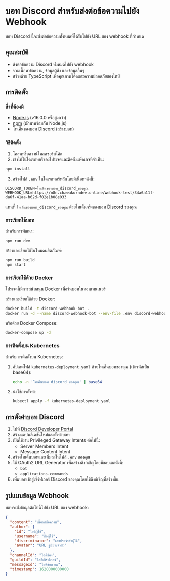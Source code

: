 # บอท Discord สำหรับส่งต่อข้อความไปยัง Webhook

บอท Discord นี้จะส่งต่อข้อความทั้งหมดที่ได้รับไปยัง URL ของ webhook ที่กำหนด

## คุณสมบัติ

- ส่งต่อข้อความ Discord ทั้งหมดไปยัง webhook
- รวมเนื้อหาข้อความ, ข้อมูลผู้ส่ง และข้อมูลอื่นๆ
- สร้างด้วย TypeScript เพื่อคุณภาพโค้ดและความปลอดภัยของไทป์

## การติดตั้ง

### สิ่งที่ต้องมี

- [Node.js](https://nodejs.org/) (v16.0.0 หรือสูงกว่า)
- [npm](https://www.npmjs.com/) (มักมาพร้อมกับ Node.js)
- โทเค็นของบอท Discord ([สร้างบอท](https://discord.com/developers/applications))

### วิธีติดตั้ง

1. โคลนหรือดาวน์โหลดซอร์สโค้ด
2. เข้าไปในไดเรกทอรีของโปรเจคและติดตั้งแพ็คเกจที่จำเป็น:

```bash
npm install
```

3. สร้างไฟล์ `.env` ในไดเรกทอรีหลักโดยมีเนื้อหาดังนี้:

```
DISCORD_TOKEN=โทเค็นของบอท_discord_ของคุณ
WEBHOOK_URL=https://n8n.chawakorndev.online/webhook-test/34a6a11f-da6f-41aa-b62d-f02e1b08e033
```

แทนที่ `โทเค็นของบอท_discord_ของคุณ` ด้วยโทเค็นจริงของบอท Discord ของคุณ

### การเรียกใช้บอท

สำหรับการพัฒนา:
```bash
npm run dev
```

สร้างและเรียกใช้ในโหมดผลิตภัณฑ์:
```bash
npm run build
npm start
```

### การเรียกใช้ด้วย Docker

โปรเจคนี้มีการสนับสนุน Docker เพื่อรันบอทในคอนเทนเนอร์

สร้างและเรียกใช้ด้วย Docker:
```bash
docker build -t discord-webhook-bot .
docker run -d --name discord-webhook-bot --env-file .env discord-webhook-bot
```

หรือด้วย Docker Compose:
```bash
docker-compose up -d
```

### การติดตั้งบน Kubernetes

สำหรับการติดตั้งบน Kubernetes:

1. อัปเดตไฟล์ `kubernetes-deployment.yaml` ด้วยโทเค็นบอทของคุณ (เข้ารหัสเป็น base64):
   ```bash
   echo -n 'โทเค็นบอท_discord_ของคุณ' | base64
   ```

2. นำใช้การตั้งค่า:
   ```bash
   kubectl apply -f kubernetes-deployment.yaml
   ```

## การตั้งค่าบอท Discord

1. ไปที่ [Discord Developer Portal](https://discord.com/developers/applications)
2. สร้างแอปพลิเคชันใหม่และตั้งค่าบอท
3. เปิดใช้งาน Privileged Gateway Intents ต่อไปนี้:
   - Server Members Intent
   - Message Content Intent
4. สร้างโทเค็นบอทและเพิ่มลงในไฟล์ `.env` ของคุณ
5. ใช้ OAuth2 URL Generator เพื่อสร้างลิงก์เชิญโดยมีขอบเขตดังนี้:
   - `bot`
   - `applications.commands`
6. เพิ่มบอทเข้าสู่เซิร์ฟเวอร์ Discord ของคุณโดยใช้ลิงก์เชิญที่สร้างขึ้น

## รูปแบบข้อมูล Webhook

บอทจะส่งข้อมูลต่อไปนี้ไปยัง URL ของ webhook:

```json
{
  "content": "เนื้อหาข้อความ",
  "author": {
    "id": "ไอดีผู้ใช้",
    "username": "ชื่อผู้ใช้",
    "discriminator": "เลขประจำตัวผู้ใช้",
    "avatar": "URL รูปประจำตัว"
  },
  "channelId": "ไอดีช่อง",
  "guildId": "ไอดีเซิร์ฟเวอร์",
  "messageId": "ไอดีข้อความ",
  "timestamp": 1620000000000
}
```
